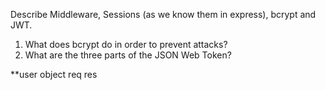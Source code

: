<!-- Answers to the Short Answer Essay Questions go here -->
Describe Middleware, Sessions (as we know them in express), bcrypt and JWT.
1. What does bcrypt do in order to prevent attacks?
1. What are the three parts of the JSON Web Token?

**user object req res